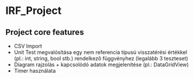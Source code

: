 # IRF_Project

## Project core features

* CSV Import
* Unit Test megvalósítása egy nem referencia típusú visszatérési értékkel (pl.: int, string, bool stb.) rendelkező függvényhez (legalább 3 teszteset)
* Diagram rajzolás + kapcsolódó adatok megjelenítése (pl.: DataGridView)
* Timer használata